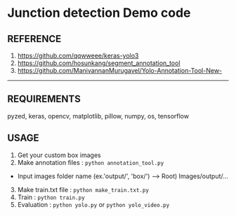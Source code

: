 # Junction detection Demo code
## REFERENCE
1. <https://github.com/qqwweee/keras-yolo3>
2. <https://github.com/hosunkang/segment_annotation_tool>
3. <https://github.com/ManivannanMurugavel/Yolo-Annotation-Tool-New->

---
## REQUIREMENTS
pyzed, keras, opencv, matplotlib, pillow, numpy, os, tensorflow

## USAGE
1. Get your custom box images
2. Make annotation files : `python annotation_tool.py`
  - Input images folder name (ex.'output/', 'box/') --> Root) Images/output/...
3. Make train.txt file : `python make_train.txt.py`
4. Train : `python train.py`
5. Evaluation : `python yolo.py` or `python yolo_video.py`
